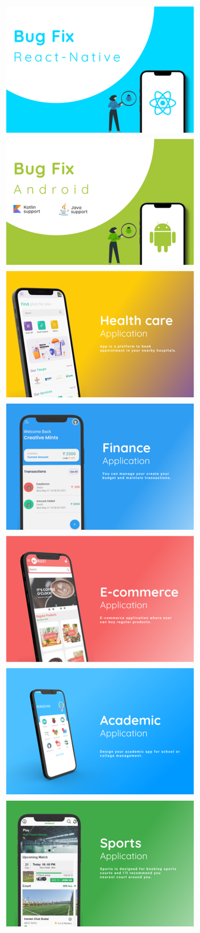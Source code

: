 <p>
    <img src="./images/bug-fixing-gig-1@3x.png" />
</p>


<p>
    <img src="./images/bug-fixing-gig-2@3x.png" />
</p>

<p>
    <img src="./images/canwinn gig-1@3x.png" />
</p>

<p>
    <img src="./images/dbudget gig-1@3x.png" />
</p>

<p>
    <img src="./images/mmart gig-1@3x.png" />
</p>

<p>
    <img src="./images/Robogyan gig-1@3x.png" />
</p>

<p>
    <img src="./images/tahadiyaat gig-1@3x.png" />
</p>